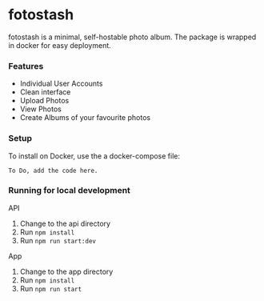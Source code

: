 # fotostash
fotostash is a minimal, self-hostable photo album. The package is wrapped in docker for easy deployment.

### Features
- Individual User Accounts
- Clean interface
- Upload Photos
- View Photos
- Create Albums of your favourite photos

### Setup
To install on Docker, use the a docker-compose file:

    To Do, add the code here.



### Running for local development
API
1. Change to the api directory
2. Run `npm install`
3. Run `npm run start:dev`

App
1. Change to the app directory
2. Run `npm install`
3. Run `npm run start`
